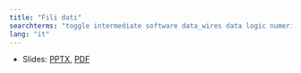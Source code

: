```yaml
---
title: "Fili dati"
searchterms: "toggle intermediate software data_wires data logic numeric text"
lang: "it"
---
```

 <ul>
 <li class="ng-binding">Slides:
 <a href="translations/it/intermediate/Fili dati.pptx">PPTX</a>,
 <a href="translations/it/intermediate/Fili dati.pdf">PDF</a>
 </li>
 </ul>
